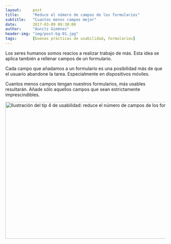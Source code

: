 ```yaml
---
layout:     post
title:      "Reduce el número de campos de los formularios"
subtitle:   "Cuantos menos campos mejor"
date:       2017-03-09 09:30:00
author:     "Aunitz Giménez"
header-img: "img/post-bg-01.jpg"
tags:       [buenas prácticas de usabilidad, formularios]
---
```


<p>Los seres humanos somos reacios a realizar trabajo de más. Esta idea se aplica también a rellenar campos de un formulario.</p>

<p>Cada campo que añadamos a un formulario es una posibilidad más de que el usuario abandone la tarea. Especialmente en dispositivos móviles.</p>

<p>Cuantos menos campos tengan nuestros formularios, más usables resultarán. Añade sólo aquellos campos que sean estrictamente imprescindibles.</p>

<p><img src="{{ site.baseurl }}/img/tip-4-reducir-campos-formulario.png" loading="lazy" alt="Ilustración del tip 4 de usabilidad: reduce el número de campos de los formularios" width="722" height="428"></p>